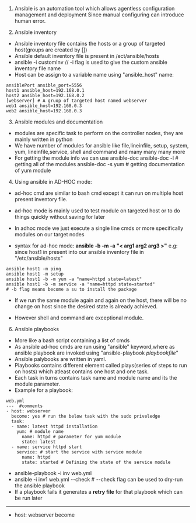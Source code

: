 1. Ansible is an automation tool which allows agentless configuration management 
   and deployment 
   Since manual configuring can introduce human error.


2. Ansible inventory 
* Ansible inventory file contains the hosts or a group of targeted host(groups are created by [])
* Ansible default inventory file is present in /ect/ansible/hosts 
* ansible -i customInv // -i flag is used to give the custom ansible inventory file name
* Host can be assign to a variable name using "ansible_host" name:
```
ansiblePort ansible_port=5556
host1 ansible_host=192.168.0.1 
host2 ansible_host=192.168.0.2
[webserver] # A gruop of targeted host named webserver 
web1 ansible_host=192.168.0.3
web2 ansible_host=192.168.0.3
```

3. Ansible modules and documentation 
* modules are specific task to perform on the controller nodes, they are mainly written in python
* We have number of modules for ansible like
file,lineinfile, setup, system, yum, lineinfile,service,  shell and command and many many many more
* For getting the module info we can use ansible-doc 
  ansible-doc -l  # getting all of the modules 
  ansible-doc -s yum # getting documentation of yum module
  

4. Using ansible in AD-HOC mode:
* ad-hoc cmd are similar to bash cmd except it can run on multiple host 
present inventory file. 
* ad-hoc mode is mainly used to test module on targeted host or to do things
  quickly without saving for later 
* In adhoc mode we just execute a single line cmds or more specifically 
modules on our target nodes 

* syntax for ad-hoc mode:
**ansible <HOST> -b -m <module-name> -a "< arg1 arg2 arg3 >"**
e.g: since host1 in present into our ansible inventory file
in "/etc/ansible/hosts"
```
ansible host1 -m ping
ansible host1 -m setup
ansible host1 -b -m yum -a "name=httpd state=latest" 
ansible host1 -b -m service -a "name=httpd state=started"
# -b flag means become a su to install the package
```
* If we run the same  module again and again on the host, there will be no change on host since the desired 
state is already achieved.

* However shell and command are exceptional module.


6. Ansible playbooks

* More like a bash script containing a list of cmds 
* As ansible ad-hoc cmds are run using "ansible" keyword,where as ansible playbook 
are invoked using "ansible-playbook *playbookfile*"
* Ansible palybooks are written in yaml.
* Playbooks contains different element called plays(series of steps to run on hosts) which atleast contains 
	one host and one task.
* Each task in turns contains task name and module name and its the module parameter.
* Example for a playbook:
```
web.yml 
---  #comments 
- host: webserver
  become: yes # run the below task with the sudo priveledge 
  task: 
  - name: latest httpd installation
    yum: # module name 
      name: httpd # parameter for yum module 
      state: latest
  - name: service httpd start
  	service: # start the service with service module 
  	  name: httpd
  	  state: started # Defining the state of the service module
```

* ansible-playbook -i inv web.yml 
* ansible -i inv1 web.yml --check # --check flag can be used to dry-run the ansible playbook
* If a playbook fails it generates a **retry file** for that playbook which can be run later

--- 
- host: webserver
  become



